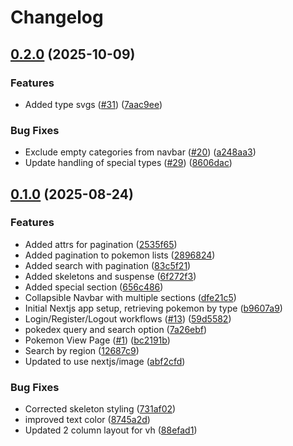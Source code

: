 # Changelog

## [0.2.0](https://github.com/sdaconceicao/pokedex/compare/pokedex-frontend-v0.1.0...pokedex-frontend-v0.2.0) (2025-10-09)


### Features

* Added type svgs ([#31](https://github.com/sdaconceicao/pokedex/issues/31)) ([7aac9ee](https://github.com/sdaconceicao/pokedex/commit/7aac9eeccf086ae18ea2b7574964b44af0ea4707))


### Bug Fixes

* Exclude empty categories from navbar ([#20](https://github.com/sdaconceicao/pokedex/issues/20)) ([a248aa3](https://github.com/sdaconceicao/pokedex/commit/a248aa35cb0bbcf1a770909f800f76d8ea8f7584))
* Update handling of special types ([#29](https://github.com/sdaconceicao/pokedex/issues/29)) ([8606dac](https://github.com/sdaconceicao/pokedex/commit/8606dac01ee57bff36a52e5e9243360c7e51c66e))

## [0.1.0](https://github.com/sdaconceicao/pokedex/compare/pokedex-frontend-v0.0.1...pokedex-frontend-v0.1.0) (2025-08-24)


### Features

* Added attrs for pagination ([2535f65](https://github.com/sdaconceicao/pokedex/commit/2535f6539b17052aed62914000ccf77f0cea8012))
* Added pagination to pokemon lists ([2896824](https://github.com/sdaconceicao/pokedex/commit/2896824a7f45c345dd3108cb849fb5d1051f85f3))
* Added search with pagination ([83c5f21](https://github.com/sdaconceicao/pokedex/commit/83c5f2179f120a9dacedaa1a588116c208862cb4))
* Added skeletons and suspense ([6f272f3](https://github.com/sdaconceicao/pokedex/commit/6f272f35430d0638f5a311c75a672a01db05d6d1))
* Added special section ([656c486](https://github.com/sdaconceicao/pokedex/commit/656c4863e9db88cf5fe0a9f9d70b77b1b14400a0))
* Collapsible Navbar with multiple sections ([dfe21c5](https://github.com/sdaconceicao/pokedex/commit/dfe21c5779552ab5104bf25225e99e647d4868bd))
* Initial Nextjs app setup, retrieving pokemon by type ([b9607a9](https://github.com/sdaconceicao/pokedex/commit/b9607a9dbe365bacc1ef5651906a347a6a3ba8eb))
* Login/Register/Logout workflows ([#13](https://github.com/sdaconceicao/pokedex/issues/13)) ([59d5582](https://github.com/sdaconceicao/pokedex/commit/59d5582f364cb83d2c663a89a95af5aae7ab2553))
* pokedex query and search option ([7a26ebf](https://github.com/sdaconceicao/pokedex/commit/7a26ebfec42ab4280830ceb7622d7dbe5458e2ab))
* Pokemon View Page ([#1](https://github.com/sdaconceicao/pokedex/issues/1)) ([bc2191b](https://github.com/sdaconceicao/pokedex/commit/bc2191b91e501e9e60e1169e59e2d61b643b405e))
* Search by region ([12687c9](https://github.com/sdaconceicao/pokedex/commit/12687c9036ca25316d00280e743afc98d434474e))
* Updated to use nextjs/image ([abf2cfd](https://github.com/sdaconceicao/pokedex/commit/abf2cfd1cc8c1bd474215c2e75cb5046d4128385))


### Bug Fixes

* Corrected skeleton styling ([731af02](https://github.com/sdaconceicao/pokedex/commit/731af021f0d9870b528889066364fb9d1fa647b0))
* improved text color ([8745a2d](https://github.com/sdaconceicao/pokedex/commit/8745a2d89bdad629d1957311eeba53527de80f76))
* Updated 2 column layout for vh ([88efad1](https://github.com/sdaconceicao/pokedex/commit/88efad11b847113529213eac92864093d47eef13))
